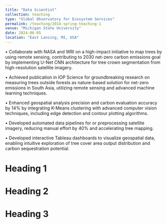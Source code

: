 ```yaml
---
title: "Data Scientist"
collection: teaching
type: "Global Observatory for Ecosystem Services"
permalink: /teaching/2014-spring-teaching-1
venue: "Michigan State University"
date: 2024-06-05
location: "East Lansing, MI, USA"
---
```


•	Collaborate with NASA and WRI on a high-impact initiative to map trees by using remote sensing, contributing to 2030 net-zero carbon emissions goal by implementing U-Net CNN architecture for tree crown segmentation from high-resolution satellite imagery.

•	Achieved publication in IOP Science for groundbreaking research on measuring trees outside forests as nature-based solution for net-zero emissions in South Asia, utilizing remote sensing and advanced machine learning techniques.

•	Enhanced geospatial analysis precision and carbon evaluation accuracy by 14% by integrating K-Means clustering with advanced computer vision techniques, including edge detection and contour plotting algorithms.

•	Developed automated data pipelines for or preprocessing satellite imagery, reducing manual effort by 40% and accelerating tree mapping.

•	Developed interactive Tableau dashboards to visualize geospatial data, enabling intuitive exploration of tree cover area output distribution and carbon sequestration potential.

Heading 1
======

Heading 2
======

Heading 3
======
